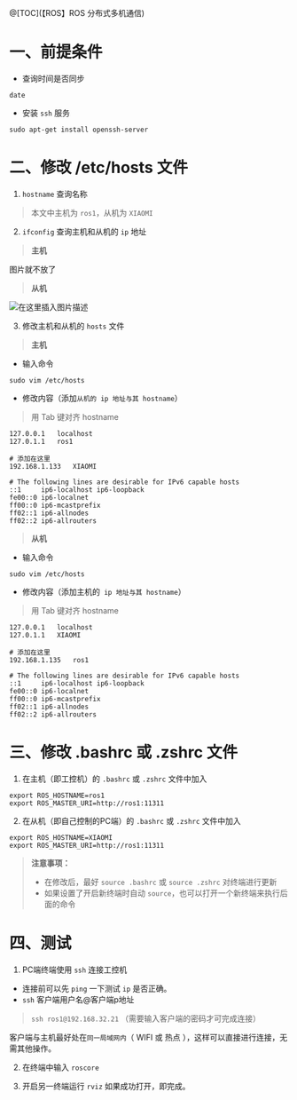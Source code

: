 ﻿@[TOC](【ROS】ROS 分布式多机通信)

# 一、前提条件
 - 查询时间是否同步
```shell
date
```


 - 安装 `ssh` 服务
```shell
sudo apt-get install openssh-server
```

# 二、修改 /etc/hosts 文件
1. `hostname` 查询名称
>本文中主机为 `ros1`，从机为 `XIAOMI`
2. `ifconfig` 查询主机和从机的 `ip` 地址
> **主机**

图片就不放了

> **从机**

![在这里插入图片描述](https://i-blog.csdnimg.cn/blog_migrate/b9e8f8d73e65415ca9da1e7f0c8b3fea.png)

3. 修改主机和从机的 `hosts` 文件
> **主机**

- 输入命令
```shell
sudo vim /etc/hosts
```
- 修改内容（添加`从机的 ip 地址与其 hostname`）
>用 Tab 键对齐 hostname
```shell
127.0.0.1	localhost
127.0.1.1	ros1

# 添加在这里
192.168.1.133	XIAOMI

# The following lines are desirable for IPv6 capable hosts
::1     ip6-localhost ip6-loopback
fe00::0 ip6-localnet
ff00::0 ip6-mcastprefix
ff02::1 ip6-allnodes
ff02::2 ip6-allrouters
```

> **从机**
- 输入命令
```shell
sudo vim /etc/hosts
```
- 修改内容（添加主机的` ip 地址与其 hostname`）
>用 Tab 键对齐 hostname
```shell
127.0.0.1	localhost
127.0.1.1	XIAOMI

# 添加在这里
192.168.1.135	ros1

# The following lines are desirable for IPv6 capable hosts
::1     ip6-localhost ip6-loopback
fe00::0 ip6-localnet
ff00::0 ip6-mcastprefix
ff02::1 ip6-allnodes
ff02::2 ip6-allrouters
```

# 三、修改 .bashrc 或 .zshrc 文件
1. 在主机（即工控机）的 `.bashrc` 或 `.zshrc` 文件中加入
```shell
export ROS_HOSTNAME=ros1
export ROS_MASTER_URI=http://ros1:11311
```
2. 在从机（即自己控制的PC端）的 `.bashrc` 或 `.zshrc` 文件中加入
```shell
export ROS_HOSTNAME=XIAOMI
export ROS_MASTER_URI=http://ros1:11311
```
>**注意事项：**
>- 在修改后，最好 `source .bashrc` 或 `source .zshrc` 对终端进行更新
>- 如果设置了开启新终端时自动 `source`，也可以打开一个新终端来执行后面的命令

# 四、测试
1. PC端终端使用 `ssh` 连接工控机

- 连接前可以先 `ping` 一下测试 `ip` 是否正确。
- `ssh` 客户端用户名@客户端p地址
 >`ssh ros1@192.168.32.21` （需要输入客户端的密码才可完成连接）

客户端与主机最好处在`同一局域网内`（ WIFI 或 热点 ），这样可以直接进行连接，无需其他操作。

2. 在终端中输入 `roscore`

3. 开启另一终端运行 `rviz`
如果成功打开，即完成。
